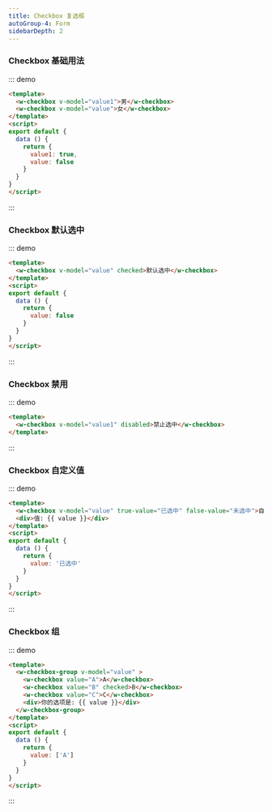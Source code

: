 ```yaml
---
title: Checkbox 复选框
autoGroup-4: Form
sidebarDepth: 2
---
```


### Checkbox 基础用法

::: demo
```html
<template>
  <w-checkbox v-model="value1">男</w-checkbox>
  <w-checkbox v-model="value">女</w-checkbox>
</template>
<script>
export default {
  data () {
    return {
      value1: true,
      value: false
    }
  }
}
</script>
```
:::


### Checkbox 默认选中

::: demo
```html
<template>
  <w-checkbox v-model="value" checked>默认选中</w-checkbox>
</template>
<script>
export default {
  data () {
    return {
      value: false
    }
  }
}
</script>
```
:::

### Checkbox 禁用

::: demo
```html
<template>
  <w-checkbox v-model="value1" disabled>禁止选中</w-checkbox>
</template>
```
:::

### Checkbox 自定义值

::: demo
```html
<template>
  <w-checkbox v-model="value" true-value="已选中" false-value="未选中">自定义值</w-checkbox>
  <div>值: {{ value }}</div>
</template>
<script>
export default {
  data () {
    return {
      value: '已选中'
    }
  }
}
</script>
```
:::

### Checkbox 组

::: demo
```html
<template>
  <w-checkbox-group v-model="value" >
    <w-checkbox value="A">A</w-checkbox>
    <w-checkbox value="B" checked>B</w-checkbox>
    <w-checkbox value="C">C</w-checkbox>
    <div>你的选项是: {{ value }}</div>
  </w-checkbox-group>
</template>
<script>
export default {
  data () {
    return {
      value: ['A']
    }
  }
}
</script>
```
:::